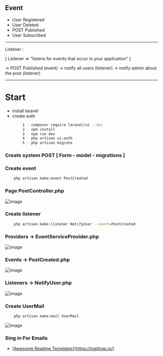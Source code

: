 
## Event 

- User Registered
- User Deleted 
- POST Published 
- User Subscribed 


--------------------------------------------------------------------------------------------

Listener :

[ 
  Listener => "listens for events that occur in your application" 
]

-> POST Published (event)
   -> notify all users (listener)
   -> notify admin about the post (listener)
   
--------------------------------------------------------------------------------------------

# Start 

 - install laravel
 - create auth 
```bash
	  	1 - composer require laravel/ui --dev
		2 - npm install
		3 - npm run dev
		4 - php artisan ui:auth
		5 - php artisan migrate
```
### Create system POST [ Form - model - migrations ] 

### Create event 
```bash
	php artisan make:event PostCreated
```
### Page PostController.php

![image](https://user-images.githubusercontent.com/94997828/193459316-fbbd59f8-0d0c-4176-8364-babbb374058b.png)

### Create listener 

```bash
	php artisan make:listener NotifyUser --event=PostCreated
```


### Providers -> EventServiceProvider.php


![image](https://user-images.githubusercontent.com/94997828/193642469-7ca89589-c8b3-4746-81af-26c5f151fba6.png)


### Events -> PostCreated.php 

![image](https://user-images.githubusercontent.com/94997828/193642804-22f5f770-5060-4010-b428-e4df8b408267.png)


###  Listeners -> NotifyUser.php

![image](https://user-images.githubusercontent.com/94997828/193643389-9f1ee9c0-777a-44d7-bde1-28ed55609b73.png)

### Create UserMail

```bash
	php artisan make:mail UserMail
```

![image](https://user-images.githubusercontent.com/94997828/193643620-a3fdcf66-31d7-437e-8a50-5eef3638711a.png)


### Sing in For Emails
- [[Awesome Readme Templates](https://awesomeopensource.com/project/elangosundar/awesome-README-templates)](https://mailtrap.io/)





